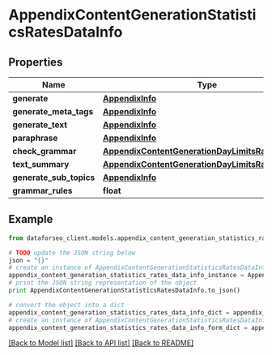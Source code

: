 # AppendixContentGenerationStatisticsRatesDataInfo


## Properties

Name | Type | Description | Notes
------------ | ------------- | ------------- | -------------
**generate** | [**AppendixInfo**](AppendixInfo.md) |  | [optional] 
**generate_meta_tags** | [**AppendixInfo**](AppendixInfo.md) |  | [optional] 
**generate_text** | [**AppendixInfo**](AppendixInfo.md) |  | [optional] 
**paraphrase** | [**AppendixInfo**](AppendixInfo.md) |  | [optional] 
**check_grammar** | [**AppendixContentGenerationDayLimitsRatesDataInfo**](AppendixContentGenerationDayLimitsRatesDataInfo.md) |  | [optional] 
**text_summary** | [**AppendixContentGenerationDayLimitsRatesDataInfo**](AppendixContentGenerationDayLimitsRatesDataInfo.md) |  | [optional] 
**generate_sub_topics** | [**AppendixInfo**](AppendixInfo.md) |  | [optional] 
**grammar_rules** | **float** |  | [optional] 

## Example

```python
from dataforseo_client.models.appendix_content_generation_statistics_rates_data_info import AppendixContentGenerationStatisticsRatesDataInfo

# TODO update the JSON string below
json = "{}"
# create an instance of AppendixContentGenerationStatisticsRatesDataInfo from a JSON string
appendix_content_generation_statistics_rates_data_info_instance = AppendixContentGenerationStatisticsRatesDataInfo.from_json(json)
# print the JSON string representation of the object
print AppendixContentGenerationStatisticsRatesDataInfo.to_json()

# convert the object into a dict
appendix_content_generation_statistics_rates_data_info_dict = appendix_content_generation_statistics_rates_data_info_instance.to_dict()
# create an instance of AppendixContentGenerationStatisticsRatesDataInfo from a dict
appendix_content_generation_statistics_rates_data_info_form_dict = appendix_content_generation_statistics_rates_data_info.from_dict(appendix_content_generation_statistics_rates_data_info_dict)
```
[[Back to Model list]](../README.md#documentation-for-models) [[Back to API list]](../README.md#documentation-for-api-endpoints) [[Back to README]](../README.md)


